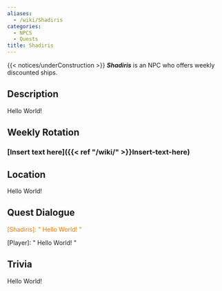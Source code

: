 ```yaml
---
aliases:
  - /wiki/Shadiris
categories:
  - NPCS
  - Quests
title: Shadiris
---
```


{{< notices/underConstruction >}} **_Shadiris_** is an NPC who offers weekly discounted ships.

## Description

Hello World!

## Weekly Rotation

### [Insert text here]({{< ref "/wiki/" >}}Insert-text-here)

## Location

Hello World!

## Quest Dialogue

<span style="color:#ee7600">[Shadiris]: " Hello World! "</span>

[Player]: " Hello World! "

## Trivia

Hello World!
